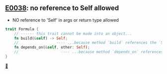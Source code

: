 ## [E0038](https://doc.rust-lang.org/error-index.html#E0038): no reference to Self allowed

* NO reference to 'Self' in args or return type allowed

```rust
trait Formula {
    // ------ this trait cannot be made into an object...
    fn build(&self) -> Self;
    //                 ---- ...because method `build` references the `Self` type in its return type
    fn depends_on(&self, other: Self);
    //                   ---- ...because method `depends_on` references the `Self` type in this parameter
}
```

[📒](https://doc.rust-lang.org/error-index.html#method-references-the-self-type-in-its-parameters-or-return-type)